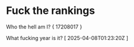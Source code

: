 # Fuck the rankings

Who the hell am I?
{ 17208017 }

What fucking year is it?
[ 2025-04-08T01:23:20Z ]
